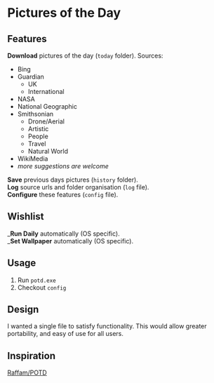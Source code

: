 # Pictures of the Day


## Features
__Download__ pictures of the day (`today` folder).  Sources:
- Bing
- Guardian
  - UK
  - International
- NASA
- National Geographic
- Smithsonian
  - Drone/Aerial
  - Artistic
  - People
  - Travel
  - Natural World
- WikiMedia
 - _more suggestions are welcome_  

__Save__ previous days pictures (`history` folder).  
__Log__ source urls and folder organisation (`log` file).  
__Configure__ these features (`config` file).  


## Wishlist
___Run Daily__ automatically (OS specific).  
___Set Wallpaper__ automatically (OS specific).  


## Usage
1. Run `potd.exe`
2. Checkout `config`


## Design
I wanted a single file to satisfy functionality.  This would allow greater portability, and easy of use for all users.


## Inspiration
[Raffam/POTD](https://github.com/raffam/potd)
